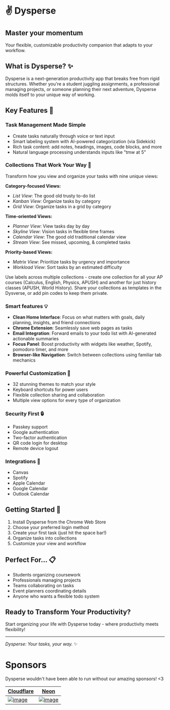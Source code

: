 # ✌️ Dysperse

## Master your momentum

<!-- # **Quick links**

- [Home page](https://dysperse.com)
- [Launch app](https://go.dysperse.com)
- [Status](https://status.dysperse.com)
- [Blog](https://blog.dysperse.com)

# **Get the apps**

<a href="https://apps.microsoft.com/detail/9nsp138m4cx6?mode=direct">
	<img src="https://get.microsoft.com/images/en-us%20dark.svg" width="200"/>
</a>

<br /> -->

Your flexible, customizable productivity companion that adapts to your workflow.

## What is Dysperse? ✨

Dysperse is a next-generation productivity app that breaks free from rigid structures. Whether you're a student juggling assignments, a professional managing projects, or someone planning their next adventure, Dysperse molds itself to your unique way of working.

## Key Features 🌟

### Task Management Made Simple

- Create tasks naturally through voice or text input
- Smart labeling system with AI-powered categorization (via Sidekick)
- Rich task content: add notes, headings, images, code blocks, and more
- Natural language processing understands inputs like "tmw at 5"

### Collections That Work Your Way 🎯

Transform how you view and organize your tasks with nine unique views:

**Category-focused Views:**

- _List View_: The good old trusty to-do list
- _Kanban View_: Organize tasks by category
- _Grid View_: Organize tasks in a grid by category

**Time-oriented Views:**

- _Planner View_: View tasks day by day
- _Skyline View_: Vision tasks in flexible time frames
- _Calendar View_: The good old traditional calendar view
- _Stream View_: See missed, upcoming, & completed tasks

**Priority-based Views:**

- _Matrix View_: Prioritize tasks by urgency and importance
- _Workload View_: Sort tasks by an estimated difficulty

Use labels across multiple collections - create one collection for all your AP courses (Calculus, English, Physics, APUSH) and another for just history classes (APUSH, World History). Share your collections as templates in the Dysverse, or add pin codes to keep them private.

### Smart features 💡

- **Clean Home Interface**: Focus on what matters with goals, daily planning, insights, and friend connections
- **Chrome Extension**: Seamlessly save web pages as tasks
- **Email Integration**: Forward emails to your todo list with AI-generated actionable summaries
- **Focus Panel**: Boost productivity with widgets like weather, Spotify, pomodoro timer, and more
- **Browser-like Navigation**: Switch between collections using familiar tab mechanics

### Powerful Customization 🎨

- 32 stunning themes to match your style
- Keyboard shortcuts for power users
- Flexible collection sharing and collaboration
- Multiple view options for every type of organization

### Security First 🔒

- Passkey support
- Google authentication
- Two-factor authentication
- QR code login for desktop
- Remote device logout

### Integrations 🔄

- Canvas
- Spotify
- Apple Calendar
- Google Calendar
- Outlook Calendar

## Getting Started 🏁

1. Install Dysperse from the Chrome Web Store
2. Choose your preferred login method
3. Create your first task (just hit the space bar!)
4. Organize tasks into collections
5. Customize your view and workflow

## Perfect For... 📋

- Students organizing coursework
- Professionals managing projects
- Teams collaborating on tasks
- Event planners coordinating details
- Anyone who wants a flexible todo system

## Ready to Transform Your Productivity?

Start organizing your life with Dysperse today - where productivity meets flexibility!

---

_Dysperse: Your tasks, your way._ ✨

# Sponsors

Dysperse wouldn't have been able to run without our amazing sponsors! <3

| [Cloudflare](https://cloudflare.com/?utm_source=dysperse)                                            | [Neon](https://neon.tech?utm_source=dysperse)                                             |
| ---------------------------------------------------------------------------------------------------- | ----------------------------------------------------------------------------------------- |
| [![image](https://dysperse.com/sponsors/cloudflare.png)](https://cloudflare.com?utm_source=dysperse) | [![image](https://dysperse.com/sponsors/neon.png)](https://neon.tech?utm_source=dysperse) |

